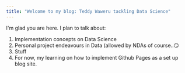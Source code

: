 ```yaml
---
title: "Welcome to my blog: Teddy Waweru tackling Data Science"
---
```


I'm glad you are here. I plan to talk about:
1. Implementation concepts on Data Science
2. Personal project endeavours in Data (allowed by NDAs of course..😏
3. Stuff
4. For now, my learning on how to implement Github Pages as a set up blog site.
